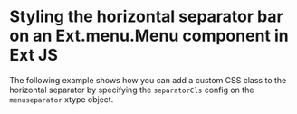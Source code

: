 # Styling the horizontal separator bar on an Ext.menu.Menu component in Ext JS #

The following example shows how you can add a custom CSS class to the horizontal separator by specifying the `separatorCls` config on the `menuseparator` xtype object.
